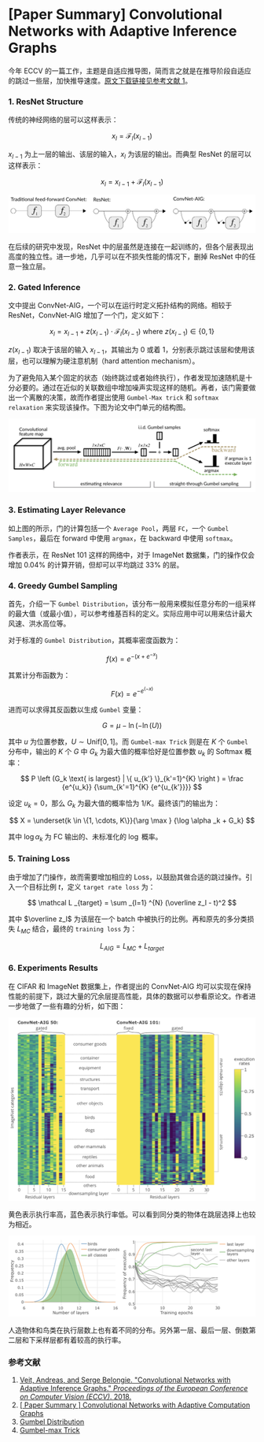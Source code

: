 # [Paper Summary] Convolutional Networks with Adaptive Inference Graphs

今年 ECCV 的一篇工作，主题是自适应推导图，简而言之就是在推导阶段自适应的跳过一些层，加快推导速度。[原文下载链接见参考文献 1](http://openaccess.thecvf.com/content_ECCV_2018/papers/Andreas_Veit_Convolutional_Networks_with_ECCV_2018_paper.pdf)。

### 1. ResNet Structure

传统的神经网络的层可以这样表示：

$$
x_l = \mathcal F_l(x_{l - 1})
$$

$x_{l-1}$ 为上一层的输出、该层的输入，$x_l$ 为该层的输出。而典型 ResNet 的层可以这样表示：

$$
x_l = x_{l - 1} + \mathcal F_l(x_{l - 1})
$$

![](../images/c30c9bcd79df53118ac1684365e193cc.png)

在后续的研究中发现，ResNet 中的层虽然是连接在一起训练的，但各个层表现出高度的独立性。进一步地，几乎可以在不损失性能的情况下，删掉 ResNet 中的任意一独立层。

### 2. Gated Inference

文中提出 ConvNet-AIG，一个可以在运行时定义拓扑结构的网络。相较于 ResNet，ConvNet-AIG 增加了一个门，定义如下：

$$
x_l = x_{l - 1} + z(x_{l-1}) \cdot \mathcal F_l(x_{l - 1}) \text{ where } z(x_{l-1}) \in \{0, 1\}
$$

$z(x_{l-1})$ 取决于该层的输入 $x_{l - 1}$，其输出为 0 或着 1，分别表示跳过该层和使用该层，也可以理解为硬注意机制（hard attention mechanism）。

为了避免陷入某个固定的状态（始终跳过或者始终执行），作者发现加速随机是十分必要的。通过在近似的关联数组中增加噪声实现这样的随机。再者，该门需要做出一个离散的决策，故而作者提出使用 `Gumbel-Max trick` 和 `softmax relaxation` 来实现该操作。下图为论文中门单元的结构图。

![](../images/2d0df9457e97452afd2c199578d7d62c.png)

### 3. Estimating Layer Relevance

如上图的所示，门的计算包括一个 `Average Pool`，两层 `FC`，一个 `Gumbel Samples`，最后在 forward 中使用 `argmax`，在 backward 中使用 `softmax`。

作者表示，在 ResNet 101 这样的网络中，对于 ImageNet 数据集，门的操作仅会增加 0.04% 的计算开销，但却可以平均跳过 33% 的层。

### 4. Greedy Gumbel Sampling

首先，介绍一下 `Gumbel Distribution`，该分布一般用来模拟任意分布的一组采样的最大值（或最小值），可以参考维基百科的定义。实际应用中可以用来估计最大风速、洪水高位等。

对于标准的  `Gumbel Distribution`，其概率密度函数为：

$$
f(x) = e^{-(x+e^{-x})}
$$

其累计分布函数为：

$$
F(x) = e^{-e^{(-x)}}
$$

进而可以求得其反函数以生成 `Gumbel` 变量：

$$
G = \mu -\ln(-\ln(U))
$$

其中 $u$ 为位置参数，$U \sim \text{Unif}[0, 1]$。而 `Gumbel-max Trick` 则是在 $K$ 个 `Gumbel` 分布中，输出的 $K$ 个 $G$ 中 $G_k$ 为最大值的概率恰好是位置参数 $u_k$ 的 Softmax 概率： 

$$
P \left (G_k \text{ is largest} | \{ u_{k'} \}_{k'=1}^{K} \right ) = \frac {e^{u_k}} {\sum_{k'=1}^{K} {e^{u_{k'}}}}
$$

设定 $u_k = 0$，那么 $G_k$ 为最大值的概率恰为 $1/K$。最终该门的输出为：

$$
X = \underset{k \in \{1, \cdots, K\}}{\arg \max } {\log \alpha _k + G_k}
$$

其中 $\log \alpha_k$ 为 FC 输出的、未标准化的 $\log$ 概率。

### 5. Training Loss

由于增加了门操作，故而需要增加相应的 Loss，以鼓励其做合适的跳过操作。引入一个目标比例 $t$，定义 `target rate loss` 为：

$$
\mathcal L _{target} = \sum _{l=1} ^{N} (\overline z_l - t)^2
$$

其中 $\overline z_l$ 为该层在一个 batch 中被执行的比例。再和原先的多分类损失 $L_{MC}$ 结合，最终的 `training loss` 为：

$$
L_{AIG} = L_{MC} + L_{target}
$$

### 6. Experiments Results

在 CIFAR 和 ImageNet 数据集上，作者提出的 ConvNet-AIG 均可以实现在保持性能的前提下，跳过大量的冗余层提高性能，具体的数据可以参看原论文。作者进一步地做了一些有趣的分析，如下图：

![](../images/5e22533de1ed482abd8f3170db5b9d32.png)

黄色表示执行率高，蓝色表示执行率低。可以看到同分类的物体在跳层选择上也较为相近。

![](../images/8400d93849825e64f96c8f7c41699aef.png)

人造物体和鸟类在执行层数上也有着不同的分布。另外第一层、最后一层、倒数第二层和下采样层都有着较高的执行率。

### 参考文献

1. [Veit, Andreas, and Serge Belongie. "Convolutional Networks with Adaptive Inference Graphs." *Proceedings of the European Conference on Computer Vision (ECCV)*. 2018.](http://openaccess.thecvf.com/content_ECCV_2018/papers/Andreas_Veit_Convolutional_Networks_with_ECCV_2018_paper.pdf)
2. [[ Paper Summary ] Convolutional Networks with Adaptive Computation Graphs](https://towardsdatascience.com/paper-summary-convolutional-networks-with-adaptive-computation-graphs-d3dcad10f565)
3. [Gumbel Distribution](https://en.wikipedia.org/wiki/Gumbel_distribution)
4. [Gumbel-max Trick](https://timvieira.github.io/blog/post/2014/07/31/gumbel-max-trick/)


